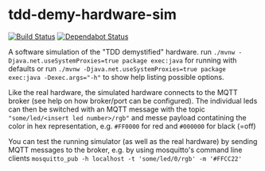 # tdd-demy-hardware-sim
[![Build Status](https://app.travis-ci.com/hellman-and-hero/tdd-demy-hardware-sim.svg?branch=master)](https://app.travis-ci.com/hellman-and-hero/tdd-demy-hardware-sim)
[![Dependabot Status](https://api.dependabot.com/badges/status?host=github&repo=hellman-and-hero/tdd-demy-hardware-sim)](https://dependabot.com)

A software simulation of the "TDD demystified" hardware.
run ```./mvnw -Djava.net.useSystemProxies=true package exec:java``` for running with defaults or run ```./mvnw -Djava.net.useSystemProxies=true package exec:java -Dexec.args="-h"``` to show help listing possible options.  

Like the real hardware, the simulated hardware connects to the MQTT broker (see help on how broker/port can be configured). The individual leds can then be switched with an MQTT message with the topic ```"some/led/<insert led number>/rgb"``` and messe payload contatining the color in hex representation, e.g. ```#FF0000``` for red and ```#000000``` for black (=off)

You can test the running simulator (as well as the real hardware) by sending MQTT messages to the broker, e.g. by using mosquitto's command line clients ```mosquitto_pub -h localhost -t 'some/led/0/rgb' -m '#FFCC22'```

